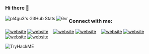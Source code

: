 ### Hi there 👋

<!--
**pl4gu33/pl4gu33** is a ✨ _special_ ✨ repository because its `README.md` (this file) appears on your GitHub profile.

Here are some ideas to get you started:

- 🔭 I’m currently working on ...
- 🌱 I’m currently learning ...
- 👯 I’m looking to collaborate on ...
- 🤔 I’m looking for help with ...
- 💬 Ask me about ...
- 📫 How to reach me: ...
- 😄 Pronouns: ...
- ⚡ Fun fact: ...
-->
 <img align="left" alt="pl4gu3's GitHub Stats" src="https://github-readme-stats.vercel.app/api?username=pl4gu33&show_icons=true&hide_border=false&title_color=ff652f&icon_color=ff00ee&bg_color=09131B&text_color=ffffff&border_color=0c1a25" />
  <img align="left" src="https://github-readme-stats.vercel.app/api/top-langs?username=pl4gu33&show_icons=true&theme=radical&hide_border=true&locale=en&layout=compact" alt="6vr" />

### Connect with me:

[![website](./img/globe-light.svg)](https://0cool-design.github.io/#gh-light-mode-only)
[![website](./img/globe-dark.svg)](https://0cool-design.github.io/#gh-dark-mode-only)
&nbsp;&nbsp;
[![website](./img/twitter-light.svg)](https://twitter.com/alsh4rfi#gh-light-mode-only)
[![website](./img/twitter-dark.svg)](https://twitter.com/alsh4rfi#gh-dark-mode-only)
&nbsp;&nbsp;
[![website](./img/linkedin-light.svg)](https://www.linkedin.com/in/pl4gu3-alsharafi#gh-light-mode-only)
[![website](./img/linkedin-dark.svg)](https://www.linkedin.com/in/pl4gu3-alsharafi#gh-dark-mode-only)
&nbsp;&nbsp;
[![website](./img/instagram-light.svg)](https://www.instagram.com/alsh4rfi#gh-light-mode-only)
[![website](./img/instagram-dark.svg)](https://www.instagram.com/alsh4rfi#gh-dark-mode-only)

<img src="https://tryhackme-badges.s3.amazonaws.com/pl4gu33.png" alt="TryHackME">

